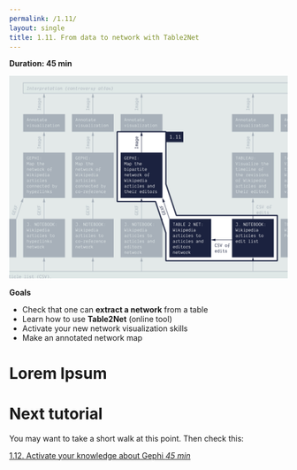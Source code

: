 ```yaml
---
permalink: /1.11/
layout: single
title: 1.11. From data to network with Table2Net
---
```


**Duration: 45 min**

[
	![Overview tuto 1.11](../assets/images/1-11.jpg)
](../assets/images/1-11.jpg)

**Goals**
* Check that one can **extract a network** from a table
* Learn how to use **Table2Net** (online tool)
* Activate your new network visualization skills
* Make an annotated network map

# Lorem Ipsum

# Next tutorial

You may want to take a short walk at this point. Then check this:

[1.12. Activate your knowledge about Gephi *45 min*](../1.12/)

